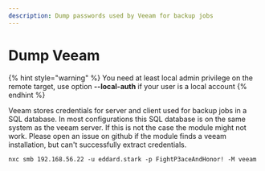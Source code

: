 ```yaml
---
description: Dump passwords used by Veeam for backup jobs
---
```


# Dump Veeam

{% hint style="warning" %}
You need at least local admin privilege on the remote target, use option **--local-auth** if your user is a local account
{% endhint %}

Veeam stores credentials for server and client used for backup jobs in a SQL database. In most configurations this SQL database is on the same system as the veeam server. If this is not the case the module might not work. Please open an issue on github if the module finds a veeam installation, but can't successfully extract credentials.

```
nxc smb 192.168.56.22 -u eddard.stark -p FightP3aceAndHonor! -M veeam
```

